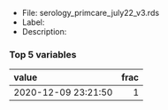 

* File: serology_primcare_july22_v3.rds
* Label: 
* Description: 

### Top 5 variables
| value               |   frac |
|:--------------------|-------:|
| 2020-12-09 23:21:50 |      1 |
        